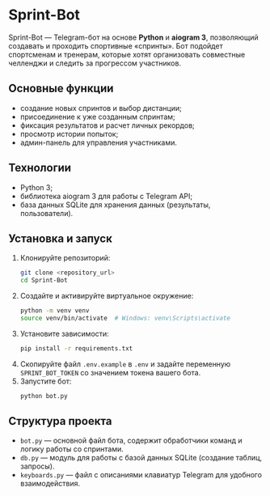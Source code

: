 # Sprint-Bot

Sprint-Bot — Telegram-бот на основе **Python** и **aiogram 3**, позволяющий создавать и проходить спортивные «спринты». Бот подойдет спортсменам и тренерам, которые хотят организовать совместные челленджи и следить за прогрессом участников.

## Основные функции
- создание новых спринтов и выбор дистанции;
- присоединение к уже созданным спринтам;
- фиксация результатов и расчет личных рекордов;
- просмотр истории попыток;
- админ-панель для управления участниками.

## Технологии
- Python 3;
- библиотека aiogram 3 для работы с Telegram API;
- база данных SQLite для хранения данных (результаты, пользователи).

## Установка и запуск
1. Клонируйте репозиторий:
   ```bash
   git clone <repository_url>
   cd Sprint-Bot
   ```
2. Создайте и активируйте виртуальное окружение:
   ```bash
   python -m venv venv
   source venv/bin/activate  # Windows: venv\Scripts\activate
   ```
3. Установите зависимости:
   ```bash
   pip install -r requirements.txt
   ```
4. Скопируйте файл `.env.example` в `.env` и задайте переменную `SPRINT_BOT_TOKEN` со значением токена вашего бота.
5. Запустите бот:
   ```bash
   python bot.py
   ```

## Структура проекта
- `bot.py` — основной файл бота, содержит обработчики команд и логику работы со спринтами.
- `db.py` — модуль для работы с базой данных SQLite (создание таблиц, запросы).
- `keyboards.py` — файл с описаниями клавиатур Telegram для удобного взаимодействия.

